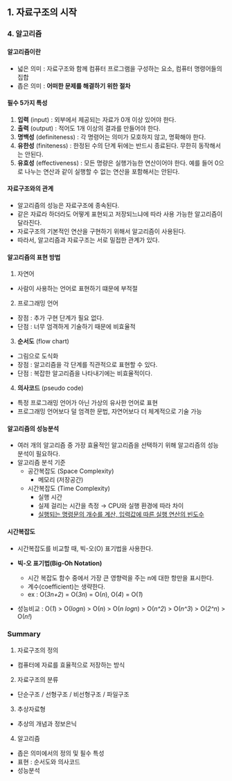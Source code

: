 ## 1. 자료구조의 시작
### 4. 알고리즘
#### 알고리즘이란
- 넓은 의미 : 자료구조와 함께 컴퓨터 프로그램을 구성하는 요소, 컴퓨터 명령어들의 집합
- 좁은 의미 : **어떠한 문제를 해결하기 위한 절차**

#### 필수 5가지 특성
1. **입력** (input) : 외부에서 제공되는 자료가 0개 이상 있어야 한다.
2. **출력** (output) : 적어도 1개 이상의 결과를 만들어야 한다.
3. **명백성** (definiteness) : 각 명령어는 의미가 모호하지 않고, 명확해야 한다.
4. **유한성** (finiteness) : 한정된 수의 단계 뒤에는 반드시 종료된다. 무한히 동작해서는 안된다.
5. **유효성** (effectiveness) : 모든 명량은 실행가능한 연산이어야 한다. 예를 들어 0으로 나누는 연산과 같이 실행할 수 없는 연산을 포함해서는 안된다.

#### 자료구조와의 관계
- 알고리즘의 성능은 자료구조에 종속된다.
- 같은 자료라 하더라도 어떻게 표현되고 저장되느냐에 따라 사용 가능한 알고리즘이 달라진다.
- 자료구조의 기본적인 연산을 구현하기 위해서 알고리즘이 사용된다.
- 따라서, 알고리즘과 자료구조는 서로 밀접한 관계가 있다.

#### 알고리즘의 표현 방법
1. 자연어
- 사람이 사용하는 언어로 표현하기 떄문에 부적절

2. 프로그래밍 언어
- 장점 : 추가 구현 단계가 필요 없다.
- 단점 : 너무 엄격하게 기술하기 때문에 비효율적

3. **순서도** (flow chart)
- 그림으로 도식화
- 장점 : 알고리즘을 각 단계를 직관적으로 표현할 수 있다.
- 단점 : 복잡한 알고리즘을 나타내기에는 비효율적이다.

4. **의사코드** (pseudo code)
- 특정 프로그래밍 언어가 아닌 가상의 유사한 언어로 표현
- 프로그래밍 언어보다 덜 엄격한 문법, 자연어보다 더 체계적으로 기술 가능

#### 알고리즘의 성능분석
- 여러 개의 알고리즘 중 가장 효율적인 알고리즘을 선택하기 위해 알고리즘의 성능 분석이 필요하다.
- 알고리즘 분석 기준
    - 공간복잡도 (Space Complexity) 
        - 메모리 (저장공간)
    - 시간복잡도 (Time Complexity) 
        - 실행 시간
        - 실제 걸리는 시간을 측정 → CPU와 실행 환경에 따라 차이
        - <u>실행되는 명령문의 개수를 계산, 입력값에 따른 실행 연산의 빈도수</u>

#### 시간복잡도
- 시간복잡도를 비교할 때, 빅-오(O) 표기법을 사용한다.
- **빅-오 표기법(Big-Oh Notation)**
    - 시간 복잡도 함수 중에서 가장 큰 영향력을 주는 n에 대한 항만을 표시한다.
    - 계수(coefficient)는 생략한다.
    - ex : O(*3n+2*) = O(*3n*) = O(*n*), O(*4*) = O(*1*)

- 성능비교 : O(*1*) > O(*logn*) > O(*n*) > O(*n logn*) > O(*n^2*) > O(*n^3*) > O(*2^n*) > O(*n!*)

### Summary
1. 자료구조의 정의
- 컴퓨터에 자료를 효율적으로 저장하는 방식

2. 자료구조의 분류
- 단순구조 / 선형구조 / 비선형구조 / 파일구조

3. 추상자료형
- 추상의 개념과 정보은닉

4. 알고리즘
- 좁은 의미에서의 정의 및 필수 특성
- 표현 : 순서도와 의사코드
- 성능분석